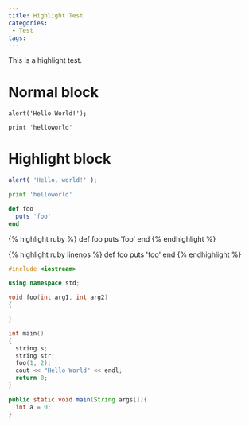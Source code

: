 ```yaml
---
title: Highlight Test
categories:
 - Test
tags:
---
```


This is a highlight test.

# Normal block

```
alert('Hello World!');
```

    print 'helloworld'

# Highlight block

```javascript
alert( 'Hello, world!' );
```

```python
print 'helloworld'
```

```ruby
def foo
  puts 'foo'
end
```

{% highlight ruby %}
def foo
  puts 'foo'
end
{% endhighlight %}

{% highlight ruby linenos %}
def foo
  puts 'foo'
end
{% endhighlight %}

```c++
#include <iostream>

using namespace std;

void foo(int arg1, int arg2)
{

}

int main()
{
  string s;
  string str;
  foo(1, 2);
  cout << "Hello World" << endl;
  return 0;
}
```

```java
public static void main(String args[]){
  int a = 0;
}
```
